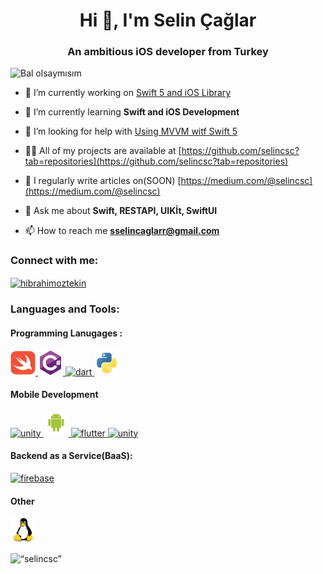 <h1 align="center">Hi 👋, I'm Selin Çağlar</h1>
<h3 align="center">An ambitious iOS developer from Turkey</h3>




<p align="left"> <img src="https://komarev.com/ghpvc/?username=halilibrahimoztekin&label=Profile%20views&color=0e75b6&style=flat" alt="Bal olsaymısım" /> </p>

- 🔭 I’m currently working on [Swift 5 and iOS Library](https://github.com/selincsc?tab=repositories)

- 🌱 I’m currently learning **Swift and iOS Development**

- 🤝 I’m looking for help with [Using MVVM witf Swift 5](https://github.com/selincsc?tab=repositories)

- 👨‍💻 All of my projects are available at [https://github.com/selincsc?tab=repositories](https://github.com/selincsc?tab=repositories)

- 📝 I regularly write articles on(SOON) [https://medium.com/@selincsc](https://medium.com/@selincsc)

- 💬 Ask me about **Swift, RESTAPI, UIKİt, SwiftUI**

- 📫 How to reach me **sselincaglarr@gmail.com**



<h3 align="left">Connect with me:</h3>
<p align="left">

<a href="https://www.linkedin.com/in/selin-çağlar-011065207/" target="blank"><img align="center" src="https://raw.githubusercontent.com/rahuldkjain/github-profile-readme-generator/master/src/images/icons/Social/linked-in-alt.svg" alt="hibrahimoztekin" height="30" width="40" /></a>
</p>

<h3 align="left">Languages and Tools:</h3>
<h4 align="left">Programming Lanugages :</h4>
<a href="https://developer.apple.com/swift/" target="_blank"> <img src="https://raw.githubusercontent.com/devicons/devicon/master/icons/swift/swift-original.svg" alt="swift" width="40" height="40"/> </a> 
<a href="https://www.w3schools.com/cs/" target="_blank"> <img src="https://raw.githubusercontent.com/devicons/devicon/master/icons/csharp/csharp-original.svg" alt="csharp" width="40" height="40"/> </a>
<a href="https://dart.dev" target="_blank"> <img src="https://www.vectorlogo.zone/logos/dartlang/dartlang-icon.svg" alt="dart" width="40" height="40"/> </a>
<a href="https://www.python.org" target="_blank"> <img src="https://raw.githubusercontent.com/devicons/devicon/master/icons/python/python-original.svg" alt="python" width="40" height="40"/> </a> 
<h4 align="left">Mobile Development</h4>
 <a href="https://wikimedia.org/" target="_blank"> <img src="https://icons-for-free.com/iconfiles/png/512/company+ios+ipad+iphone+logo+technology+icon-1320192795152509008.png" alt="unity" width="40" height="40"/> </a>
<a href="https://developer.android.com" target="_blank"> <img src="https://raw.githubusercontent.com/devicons/devicon/master/icons/android/android-original-wordmark.svg" alt="android" width="40" height="40"/> </a>
<a href="https://flutter.dev" target="_blank"> <img src="https://www.vectorlogo.zone/logos/flutterio/flutterio-icon.svg" alt="flutter" width="40" height="40"/> </a>
 <a href="https://unity.com/" target="_blank"> <img src="https://www.vectorlogo.zone/logos/unity3d/unity3d-icon.svg" alt="unity" width="40" height="40"/> </a>

<h4 align="left">Backend as a Service(BaaS): </h4>
<a href="https://firebase.google.com/" target="_blank"> <img src="https://www.vectorlogo.zone/logos/firebase/firebase-icon.svg" alt="firebase" width="40" height="40"/> </a> 
<h4 align="left">Other </h4>
<a href="https://www.linux.org/" target="_blank"> <img src="https://raw.githubusercontent.com/devicons/devicon/master/icons/linux/linux-original.svg" alt="linux" width="40" height="40"/> </a>





<img align=“right” src="https://github-readme-streak-stats.herokuapp.com/?user=selincsc&" alt=“selincsc” /></p>
